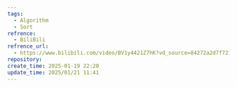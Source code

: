 ```yaml
---
tags:
  - Algorithm
  - Sort
refrence:
  - BiliBili
refrence_url:
  - https://www.bilibili.com/video/BV1y4421Z7hK?vd_source=84272a2d7f72158b38778819be5bc6ad
repository: 
create_time: 2025-01-19 22:20
update_time: 2025/01/21 11:41
---
```

